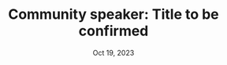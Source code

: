 ---
slug: oct-19-harshil-patel
timeframe: 1:00 - 1:30 PM (30 min)
title: "Community speaker: Title to be confirmed"
datetime: 2023-10-19T13:00:00.000Z
date: Oct 19, 2023
time: 1:00 PM
isChild: false
hasPage: true
speakers:
  - Harshil Patel
tags:
  - Community
youtube: 
youtubeUrl: 
---